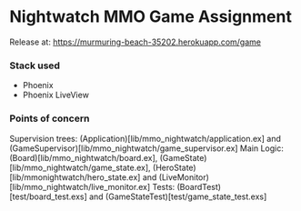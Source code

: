 # Nightwatch MMO Game Assignment

Release at: https://murmuring-beach-35202.herokuapp.com/game

### Stack used
- Phoenix
- Phoenix LiveView


### Points of concern

Supervision trees: (Application)[lib/mmo_nightwatch/application.ex] and (GameSupervisor)[lib/mmo_nightwatch/game_supervisor.ex]
Main Logic: (Board)[lib/mmo_nightwatch/board.ex], (GameState)[lib/mmo_nightwatch/game_state.ex], (HeroState)[lib/mmonightwatch/hero_state.ex] and (LiveMonitor)[lib/mmo_nightwatch/live_monitor.ex]
Tests: (BoardTest)[test/board_test.exs] and (GameStateTest)[test/game_state_test.exs]